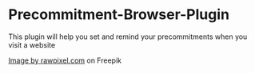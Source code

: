 # Precommitment-Browser-Plugin
This plugin will help you set and remind your precommitments when you visit a website

<a href="https://www.freepik.com/free-vector/illustration-pen-icon_2606110.htm#query=pen%20logo&position=0&from_view=keyword&track=ais">Image by rawpixel.com</a> on Freepik